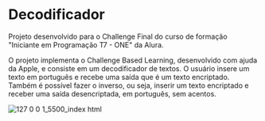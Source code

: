 # Decodificador

Projeto desenvolvido para o Challenge Final do curso de formação "Iniciante em Programação T7 - ONE" da Alura.

O projeto implementa o Challenge Based Learning, desenvolvido com ajuda da Apple, e consiste em um decodificador de textos. O usuário insere um texto em português e recebe uma saída que é um texto encriptado. Também é possível fazer o inverso, ou seja, inserir um texto encriptado e receber uma saída desencriptada, em português, sem acentos.

![127 0 0 1_5500_index html](https://github.com/user-attachments/assets/d938741c-d1c8-4349-9a2b-96c9a22784c8)
